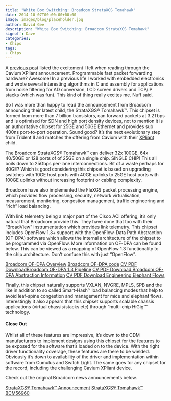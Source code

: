 ```yaml
---
title: "White Box Switching: Broadcom StrataXGS Tomahawk"
date: 2014-10-07T00:00:00+00:00
image: images/blog/placeholder.jpg
author: David Gee
description: "White Box Switching: Broadcom StrataXGS Tomahawk"
signoff: Dave
categories:
- Chips
tags:
- Chips
---
```


A [previous post](/blog/2014/09/white-box-switching-cavium-xpliant/) listed the excitement I felt when reading through the Cavium XPliant announcement. Programmable fast packet forwarding hardware? Awesome! In a previous life I worked with embedded electronics and wrote several interesting algorithms in C and assembly for applications from noise filtering for AD conversion, LCD screen drivers and TCP/IP stacks (which was fun). This kind of thing really excites me. Nuff said.

So I was more than happy to read the announcement from Broadcom announcing their latest child, the StrataXGS® Tomahawk™. This chipset is formed from more than 7 billion transistors, can forward packets at 3.2Tbps and is optimised for SDN and high port density devices, not to mention it is an authoritative chipset for 25GE and 50GE Ethernet and provides sub 400ns port-to-port operation. Sound good? It’s the next evolutionary step from Trident II and matches the offering from Cavium with their [XPliant](/blog/2014/09/white-box-switching-cavium-xpliant/) child.

The Broadcom StrataXGS® Tomahawk™ can deliver 32x 100GE, 64x 40/50GE or 128 ports of of 25GE on a single chip. SINGLE CHIP! This all boils down to 25Gbps per-lane interconnections. Bit of a waste perhaps for 40GE? Which is good considering this chipset is based on upgrading switches with 10GE host ports with 40GE uplinks to 25GE host ports with 100GE uplinks without increasing footprint or cabling complexity.

Broadcom have also implemented the FleXGS packet processing engine, which provides flow processing, security, network virtualisation, measurement, monitoring, congestion management, traffic engineering and “rich” load balancing.

With link telemetry being a major part of the Cisco ACI offering, it’s only natural that Broadcom provide this. They have done that too with their “BroadView” instrumentation which provides link telemetry. This chipset includes OpenFlow 1.3+ support with the OpenFlow-Data Path Abstraction (OF-DPA) software which allows the internal architecture of the chipset to be programmed via OpenFlow. More information on OF-DPA can be found below. This can be viewed as a mapping of OpenFlow 1.3 functionality to the chip architecture. Don’t confuse this with just “OpenFlow”.

[Broadcom OF-DPA Overview](http://www.broadcom.com/products/Switching/Software-Defined-Networking-Solutions/OF-DPA-Software)
[Broadcom OF-DPA code](https://github.com/Broadcom-Switch/of-dpa)
[CV PDF DownloadBroadcom OF-DPA 1.3 Pipeline](http://www.broadcom.com/collateral/pb/OF-DPA-PB100-R.pdf)
[CV PDF Download  Broadcom OF-DPA Abstraction Information](http://www.broadcom.com/collateral/etp/OFDPA_OASS-ETP101-R.pdf)
[CV PDF Download  Engineering Elephant Flows](http://www.broadcom.com/collateral/wp/OF-DPA-WP102-R.pdf)

Finally, this chipset naturally supports VXLAN, NVGRE, MPLS, SPB and the like in addition to so called Smart-Hash™ load balancing modes that help to avoid leaf-spine congestion and management for mice and elephant flows. Interestingly it also appears that this chipset supports scalable chassis applications (virtual chassis/stacks etc) through “multi-chip HiGig™” technology.

#### Close Out

Whilst all of these features are impressive, it’s down to the ODM manufacturers to implement designs using this chipset for the features to be exposed for the software that’s loaded on to the device. With the right driver functionality coverage, these features are there to be wielded. Obviously it’s down to availability of the driver and implementation within software from Cumulus and Switch Light. The same goes for any chipset for the record, including the challenging Cavium XPliant device.

Check out the original Broadcom news announcements below.

[StrataXGS® Tomahawk™ Announcement](http://www.broadcom.com/press/release.php?id=s872349)
[StrataXGS® Tomahawk™ BCM56960](http://www.broadcom.com/products/Switching/Data-Center/BCM56960-Series)